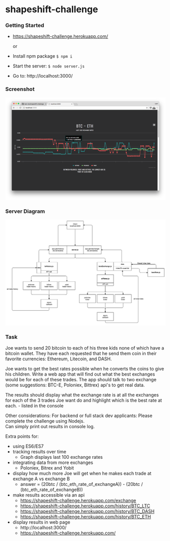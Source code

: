 # shapeshift-challenge

### Getting Started
- https://shapeshift-challenge.herokuapp.com/

    or

- Install npm package `$ npm i`
- Start the server:
`$ node server.js`
- Go to:
http://localhost:3000/


### Screenshot
![alt tag](https://github.com/leon-do/shapeshift-challenge/blob/master/server/diagram/screenshot.png)


### Server Diagram
![alt tag](https://github.com/leon-do/shapeshift-challenge/blob/master/server/diagram/nodeJS%20diagram.png)


### Task
Joe wants to send 20 bitcoin to each of his three kids none of which have a bitcoin wallet. They have each requested that he send them coin in their favorite currencies: 
Ethereum, Litecoin, and DASH. 

Joe wants to get the best rates possible when he converts the coins to give his children. Write a web app that will find out what the best exchanges would be for each of these trades. The app should talk to two exchange (some suggestions: BTC-E, Poloniex, Bittrex) api's to get real data. 

The results should display what the exchange rate is at all the exchanges for each of the 3 trades Joe want do and highlight which is the best rate at each.
    - listed in the console

Other considerations:
For backend or full stack dev applicants:
    Please complete the challenge using Nodejs.  
    Can simply print out results in console log.

Extra points for: 
- using ES6/ES7 
- tracking results over time
    - Graph displays last 100 exchange rates
- integrating data from more exchanges
    - Poloniex, Bitrex and Yobit
- display how much more Joe will get when he makes each trade at exchange A vs exchange B
    - answer = (20btc / (btc_eth_rate_of_exchangeA)) - (20btc / (btc_eth_rate_of_exchangeB))
- make results accessible via an api
    - https://shapeshift-challenge.herokuapp.com/exchange
    - https://shapeshift-challenge.herokuapp.com/history/BTC_LTC
    - https://shapeshift-challenge.herokuapp.com/history/BTC_DASH
    - https://shapeshift-challenge.herokuapp.com/history/BTC_ETH
- display results in web page
    - http://localhost:3000/
    - https://shapeshift-challenge.herokuapp.com/

